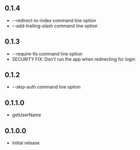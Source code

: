 ## 0.1.4

* --redirect-to-index command line option
* --add-trailing-slash command line option

## 0.1.3

* --require-tls command line option
* SECURITY FIX: Don't run the app when redirecting for login

## 0.1.2

* --skip-auth command line option

## 0.1.1.0

* getUserName

## 0.1.0.0

* Initial release
